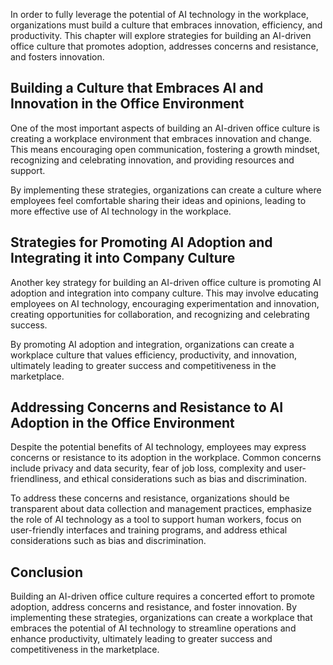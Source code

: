 
In order to fully leverage the potential of AI technology in the workplace, organizations must build a culture that embraces innovation, efficiency, and productivity. This chapter will explore strategies for building an AI-driven office culture that promotes adoption, addresses concerns and resistance, and fosters innovation.

Building a Culture that Embraces AI and Innovation in the Office Environment
----------------------------------------------------------------------------

One of the most important aspects of building an AI-driven office culture is creating a workplace environment that embraces innovation and change. This means encouraging open communication, fostering a growth mindset, recognizing and celebrating innovation, and providing resources and support.

By implementing these strategies, organizations can create a culture where employees feel comfortable sharing their ideas and opinions, leading to more effective use of AI technology in the workplace.

Strategies for Promoting AI Adoption and Integrating it into Company Culture
----------------------------------------------------------------------------

Another key strategy for building an AI-driven office culture is promoting AI adoption and integration into company culture. This may involve educating employees on AI technology, encouraging experimentation and innovation, creating opportunities for collaboration, and recognizing and celebrating success.

By promoting AI adoption and integration, organizations can create a workplace culture that values efficiency, productivity, and innovation, ultimately leading to greater success and competitiveness in the marketplace.

Addressing Concerns and Resistance to AI Adoption in the Office Environment
---------------------------------------------------------------------------

Despite the potential benefits of AI technology, employees may express concerns or resistance to its adoption in the workplace. Common concerns include privacy and data security, fear of job loss, complexity and user-friendliness, and ethical considerations such as bias and discrimination.

To address these concerns and resistance, organizations should be transparent about data collection and management practices, emphasize the role of AI technology as a tool to support human workers, focus on user-friendly interfaces and training programs, and address ethical considerations such as bias and discrimination.

Conclusion
----------

Building an AI-driven office culture requires a concerted effort to promote adoption, address concerns and resistance, and foster innovation. By implementing these strategies, organizations can create a workplace that embraces the potential of AI technology to streamline operations and enhance productivity, ultimately leading to greater success and competitiveness in the marketplace.
